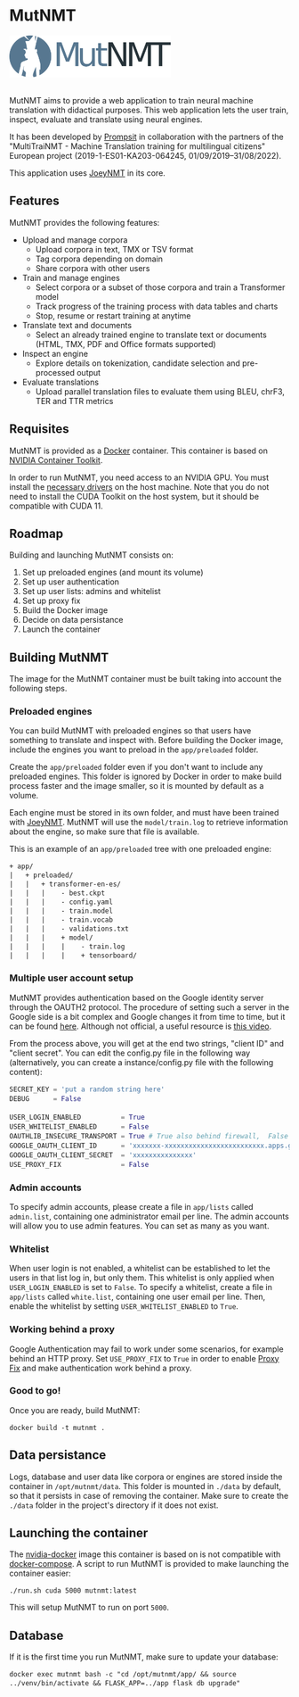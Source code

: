 # MutNMT

<img alt="MutNMT Logo" src="app/static/img/logo.png" style="margin-bottom: 1rem;" height="75" />

MutNMT aims to provide a web application to train neural machine translation with didactical purposes. This web application lets the user train, inspect, evaluate and translate using neural engines.

It has been developed by [Prompsit](https://github.com/Prompsit) in collaboration with the partners of the "MultiTraiNMT - Machine Translation training for multilingual citizens" European project (2019-1-ES01-KA203-064245, 01/09/2019–31/08/2022).

This application uses [JoeyNMT](https://github.com/joeynmt/joeynmt) in its core.


## Features

MutNMT provides the following features:

* Upload and manage corpora
    * Upload corpora in text, TMX or TSV format
    * Tag corpora depending on domain
    * Share corpora with other users
* Train and manage engines
    * Select corpora or a subset of those corpora and train a Transformer model
    * Track progress of the training process with data tables and charts
    * Stop, resume or restart training at anytime
* Translate text and documents
    * Select an already trained engine to translate text or documents (HTML, TMX, PDF and Office formats supported)
* Inspect an engine
    * Explore details on tokenization, candidate selection and pre-processed output
* Evaluate translations
    * Upload parallel translation files to evaluate them using BLEU, chrF3, TER and TTR metrics

## Requisites

MutNMT is provided as a [Docker](https://www.docker.com/) container. This container is based on [NVIDIA Container Toolkit](https://github.com/NVIDIA/nvidia-docker).

In order to run MutNMT, you need access to an NVIDIA GPU. You must install the [necessary drivers](https://github.com/NVIDIA/nvidia-docker/wiki/Frequently-Asked-Questions#how-do-i-install-the-nvidia-driver) on the host machine. Note that you do not need to install the CUDA Toolkit on the host system, but it should be compatible with CUDA 11.

## Roadmap

Building and launching MutNMT consists on:

1. Set up preloaded engines (and mount its volume)
2. Set up user authentication
3. Set up user lists: admins and whitelist
4. Set up proxy fix
5. Build the Docker image
6. Decide on data persistance
7. Launch the container

## Building MutNMT

The image for the MutNMT container must be built taking into account the following steps.

### Preloaded engines

You can build MutNMT with preloaded engines so that users have something to translate and inspect with. Before building the Docker image, include the engines you want to preload in the `app/preloaded` folder.

Create the `app/preloaded` folder even if you don't want to include any preloaded engines. This folder is ignored by Docker in order to make build process faster and the image smaller, so it is mounted by default as a volume.

Each engine must be stored in its own folder, and must have been trained with [JoeyNMT](https://github.com/joeynmt/joeynmt).
MutNMT will use the `model/train.log` to retrieve information about the engine, so make sure that file is available.

This is an example of an `app/preloaded` tree with one preloaded engine:

```
+ app/
|   + preloaded/
|   |   + transformer-en-es/
|   |   |    - best.ckpt
|   |   |    - config.yaml
|   |   |    - train.model
|   |   |    - train.vocab
|   |   |    - validations.txt
|   |   |    + model/
|   |   |    |    - train.log
|   |   |    |    + tensorboard/
```

### Multiple user account setup

MutNMT provides authentication based on the Google identity server through the OAUTH2 protocol. The procedure of setting such a server in the Google side is a bit complex and Google changes it from time to time, but it can be found [here](https://developers.google.com/identity/protocols/OAuth2UserAgent). Although not official, a useful resource is [this video](https://www.youtube.com/watch?v=A_5zc3DYZfs).

From the process above, you will get at the end two strings, "client ID" and "client secret". You can edit the config.py file in the following way (alternatively, you can create a instance/config.py file with the following content):

```python
SECRET_KEY = 'put a random string here'
DEBUG      = False

USER_LOGIN_ENABLED          = True
USER_WHITELIST_ENABLED      = False
OAUTHLIB_INSECURE_TRANSPORT = True # True also behind firewall,  False -> require HTTPS
GOOGLE_OAUTH_CLIENT_ID      = 'xxxxxxx-xxxxxxxxxxxxxxxxxxxxxxxxx.apps.googleusercontent.com'
GOOGLE_OAUTH_CLIENT_SECRET  = 'xxxxxxxxxxxxxxx'
USE_PROXY_FIX               = False
```

### Admin accounts

To specify admin accounts, please create a file in `app/lists` called `admin.list`, containing one administrator email per line. The admin accounts will allow you to use admin features. You can set as many as you want.

### Whitelist

When user login is not enabled, a whitelist can be established to let the users in that list log in, but only them. This whitelist is only applied when `USER_LOGIN_ENABLED` is set to `False`. To specify a whitelist, create a file in `app/lists` called `white.list`, containing one user email per line. Then, enable the whitelist by setting `USER_WHITELIST_ENABLED` to `True`.

### Working behind a proxy

Google Authentication may fail to work under some scenarios, for example behind an HTTP proxy. Set `USE_PROXY_FIX` to `True` in order to enable [Proxy Fix](https://werkzeug.palletsprojects.com/en/1.0.x/middleware/proxy_fix/) and make authentication work behind a proxy.

### Good to go!

Once you are ready, build MutNMT:

```
docker build -t mutnmt .
```

## Data persistance

Logs, database and user data like corpora or engines are stored inside the container in `/opt/mutnmt/data`. This folder is mounted in `./data` by default, so that it persists in case of removing the container. Make sure to create the `./data` folder in the project's directory if it does not exist.

## Launching the container

The [nvidia-docker](https://github.com/NVIDIA/nvidia-docker) image this container is based on is not compatible with [docker-compose](https://docs.docker.com/compose/). A script to run MutNMT is provided to make launching the container easier:

```
./run.sh cuda 5000 mutnmt:latest
```

This will setup MutNMT to run on port `5000`.

## Database

If it is the first time you run MutNMT, make sure to update your database:

```
docker exec mutnmt bash -c "cd /opt/mutnmt/app/ && source ../venv/bin/activate && FLASK_APP=../app flask db upgrade"
```
